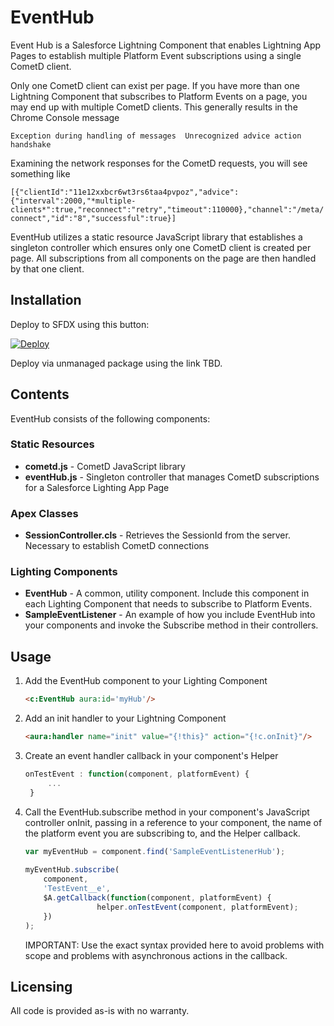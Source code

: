 # EventHub

Event Hub is a Salesforce Lightning Component that enables Lightning App Pages to establish multiple Platform Event subscriptions using a single CometD client.

Only one CometD client can exist per page.  If you have more than one Lightning Component that subscribes to Platform Events on a page, you may end up with multiple CometD clients.  This generally results in the Chrome Console message

`Exception during handling of messages  Unrecognized advice action handshake`

Examining the network responses for the CometD requests, you will see something like

`[{"clientId":"11e12xxbcr6wt3rs6taa4pvpoz","advice":{"interval":2000,"*multiple-clients*":true,"reconnect":"retry","timeout":110000},"channel":"/meta/connect","id":"8","successful":true}]`

EventHub utilizes a static resource JavaScript library that establishes a singleton controller which ensures only one CometD client is created per page.  All subscriptions from all components on the page are then handled by that one client.

## Installation

Deploy to SFDX using this button:

[![Deploy](https://deploy-to-sfdx.com/dist/assets/images/DeployToSFDX.svg)](https://deploy-to-sfdx.com)

Deploy via unmanaged package using the link TBD.

## Contents

EventHub consists of the following components:

### Static Resources

* **cometd.js** - CometD JavaScript library
* **eventHub.js** - Singleton controller that manages CometD subscriptions for a Salesforce Lighting App Page

### Apex Classes

* **SessionController.cls** - Retrieves the SessionId from the server.  Necessary to establish CometD connections

### Lighting Components

* **EventHub** - A common, utility component.  Include this component in each Lighting Component that needs to subscribe to Platform Events.
* **SampleEventListener** - An example of how you include EventHub into your components and invoke the Subscribe method in their controllers.

## Usage

1. Add the EventHub component to your Lighting Component

    ```html
    <c:EventHub aura:id='myHub'/>
    ```
2. Add an init handler to your Lightning Component

    ```html
    <aura:handler name="init" value="{!this}" action="{!c.onInit}"/>
    ```
3. Create an event handler callback in your component's Helper

   ```javascript
   onTestEvent : function(component, platformEvent) {
        ...
    }
    ```
    
4. Call the EventHub.subscribe method in your component's JavaScript controller onInit, passing in a reference to your component, the name of the platform event you are subscribing to, and the Helper callback.

    ```javascript
    var myEventHub = component.find('SampleEventListenerHub');
           
    myEventHub.subscribe(
        component, 
        'TestEvent__e', 
        $A.getCallback(function(component, platformEvent) {
                    helper.onTestEvent(component, platformEvent);
        })
    );
    ```
    
    IMPORTANT:  Use the exact syntax provided here to avoid problems with scope and problems with asynchronous actions in the callback.

## Licensing

All code is provided as-is with no warranty.
